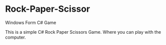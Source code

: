 # Rock-Paper-Scissor

Windows Form C# Game

This is a simple C# Rock Paper Scissors Game. Where you can play with the computer.
